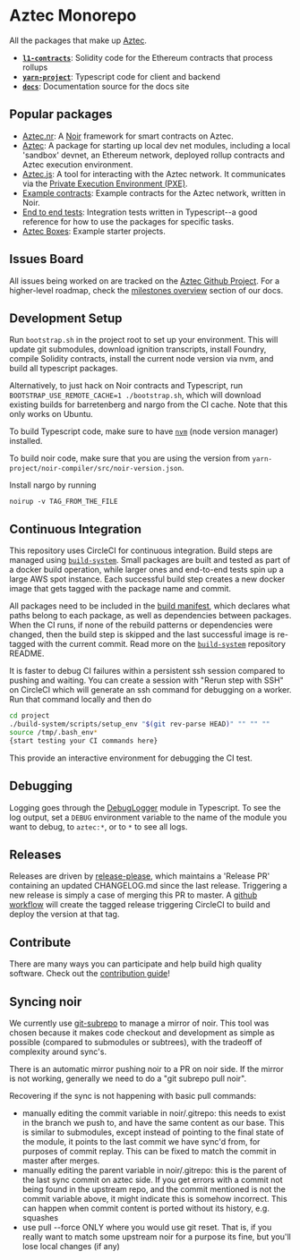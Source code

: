 # Aztec Monorepo

All the packages that make up [Aztec](https://docs.aztec.network).

- [**`l1-contracts`**](/l1-contracts): Solidity code for the Ethereum contracts that process rollups
- [**`yarn-project`**](/yarn-project): Typescript code for client and backend
- [**`docs`**](/docs): Documentation source for the docs site

## Popular packages

- [Aztec.nr](./yarn-project/aztec-nr/): A [Noir](https://noir-lang.org) framework for smart contracts on Aztec.
- [Aztec](./yarn-project/aztec/): A package for starting up local dev net modules, including a local 'sandbox' devnet, an Ethereum network, deployed rollup contracts and Aztec execution environment.
- [Aztec.js](./yarn-project/aztec.js/): A tool for interacting with the Aztec network. It communicates via the [Private Execution Environment (PXE)](./yarn-project/pxe/).
- [Example contracts](./yarn-project/noir-contracts/): Example contracts for the Aztec network, written in Noir.
- [End to end tests](./yarn-project/end-to-end/): Integration tests written in Typescript--a good reference for how to use the packages for specific tasks.
- [Aztec Boxes](./boxes/): Example starter projects.

## Issues Board

All issues being worked on are tracked on the [Aztec Github Project](https://github.com/orgs/AztecProtocol/projects/22). For a higher-level roadmap, check the [milestones overview](https://docs.aztec.network/about_aztec/roadmap/main) section of our docs.

## Development Setup

Run `bootstrap.sh` in the project root to set up your environment. This will update git submodules, download ignition transcripts, install Foundry, compile Solidity contracts, install the current node version via nvm, and build all typescript packages.

Alternatively, to just hack on Noir contracts and Typescript, run `BOOTSTRAP_USE_REMOTE_CACHE=1 ./bootstrap.sh`, which will download existing builds for barretenberg and nargo from the CI cache. Note that this only works on Ubuntu.

To build Typescript code, make sure to have [`nvm`](https://github.com/nvm-sh/nvm) (node version manager) installed.

To build noir code, make sure that you are using the version from `yarn-project/noir-compiler/src/noir-version.json`.

Install nargo by running

```
noirup -v TAG_FROM_THE_FILE
```

## Continuous Integration

This repository uses CircleCI for continuous integration. Build steps are managed using [`build-system`](https://github.com/AztecProtocol/build-system). Small packages are built and tested as part of a docker build operation, while larger ones and end-to-end tests spin up a large AWS spot instance. Each successful build step creates a new docker image that gets tagged with the package name and commit.

All packages need to be included in the [build manifest](`build_manifest.json`), which declares what paths belong to each package, as well as dependencies between packages. When the CI runs, if none of the rebuild patterns or dependencies were changed, then the build step is skipped and the last successful image is re-tagged with the current commit. Read more on the [`build-system`](https://github.com/AztecProtocol/build-system) repository README.

It is faster to debug CI failures within a persistent ssh session compared to pushing and waiting. You can create a session with "Rerun step with SSH" on CircleCI which will generate an ssh command for debugging on a worker. Run that command locally and then do

```bash
cd project
./build-system/scripts/setup_env "$(git rev-parse HEAD)" "" "" ""
source /tmp/.bash_env*
{start testing your CI commands here}
```

This provide an interactive environment for debugging the CI test.

## Debugging

Logging goes through the [DebugLogger](yarn-project/foundation/src/log/debug.ts) module in Typescript. To see the log output, set a `DEBUG` environment variable to the name of the module you want to debug, to `aztec:*`, or to `*` to see all logs.

## Releases

Releases are driven by [release-please](https://github.com/googleapis/release-please), which maintains a 'Release PR' containing an updated CHANGELOG.md since the last release. Triggering a new release is simply a case of merging this PR to master. A [github workflow](./.github/workflows/release_please.yml) will create the tagged release triggering CircleCI to build and deploy the version at that tag.

## Contribute

There are many ways you can participate and help build high quality software. Check out the [contribution guide](CONTRIBUTING.md)!

## Syncing noir

We currently use [git-subrepo](https://github.com/ingydotnet/git-subrepo) to manage a mirror of noir. This tool was chosen because it makes code checkout and development as simple as possible (compared to submodules or subtrees), with the tradeoff of complexity around sync's.

There is an automatic mirror pushing noir to a PR on noir side. If the mirror is not working, generally we need to do a "git subrepo pull noir".

Recovering if the sync is not happening with basic pull commands:
 - manually editing the commit variable in noir/.gitrepo: 
   this needs to exist in the branch we push to, and have the same content as our base. This is similar to submodules, except instead of pointing to the final state of the module, it points to the last commit we have sync'd from, for purposes of commit replay. This can be fixed to match the commit in master after merges.
 - manually editing the parent variable in noir/.gitrepo: this is the parent of the last sync commit on aztec side. If you get errors with a commit not being found in the upstream repo, and the commit mentioned is not the commit variable above, it might indicate this is somehow incorrect. This can happen when commit content is ported without its history, e.g. squashes
 - use pull --force ONLY where you would use git reset. That is, if you really want to match some upstream noir for a purpose its fine, but you'll lose local changes (if any)

